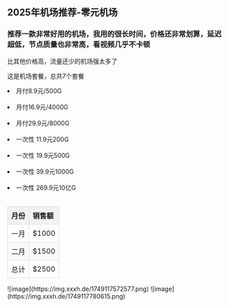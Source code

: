 ## **2025年机场推荐**-零元机场

<h3>推荐一款非常好用的机场，我用的很长时间，价格还非常划算，延迟超低，节点质量也非常高，看视频几乎不卡顿</h3>
比其他价格高，流量还少的机场强太多了

这是机场套餐，总共7个套餐<br>
<li>月付8.9元/500G</li><br>
<li>月付16.9元/4000G</li><br>
<li>月付29.9元/8000G</li><br>
<li>一次性 11.9元200G</li><br>
<li>一次性 19.9元500G</li><br>
<li>一次性 39.9元1000G</li><br>
<li>一次性 269.9元10亿G</li><br>

<table>
  <thead>
    <tr>
      <th>月份</th>
      <th>销售额</th>
    </tr>
  </thead>
  <tbody>
    <tr>
      <td>一月</td>
      <td>$1000</td>
    </tr>
    <tr>
      <td>二月</td>
      <td>$1500</td>
    </tr>
  </tbody>
  <tfoot>
    <tr>
      <td>总计</td>
      <td>$2500</td>
    </tr>
  </tfoot>
</table>
<style>
  table {
    width: 100%;
    border-collapse: collapse;
  }
  th, td {
    border: 1px solid #ddd;
    padding: 8px;
    text-align: left;
  }
  th {
    background-color: #f2f2f2;
  }
  tr:nth-child(even) {
    background-color: #f9f9f9;
  }
</style>
![image](https://img.xxxh.de/1749117572577.png)
![image](https://img.xxxh.de/1749117780615.png)
